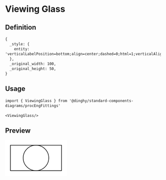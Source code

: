 # Viewing Glass

## Definition

```
{
  _style: { 
    entity: 'verticalLabelPosition=bottom;align=center;dashed=0;html=1;verticalAlign=top;shape=mxgraph.pid.fittings.viewing_glass;',
  },
  _original_width: 100,
  _original_height: 50,
}
```

## Usage

```
import { ViewingGlass } from '@dinghy/standard-components-diagrams/procEngFittings'

<ViewingGlass/>
```

## Preview

<img src="./viewing-glass.png" width="200"/>
